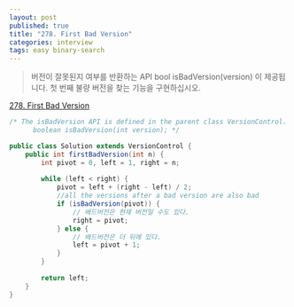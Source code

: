 ```yaml
---
layout: post
published: true
title: "278. First Bad Version"
categories: interview
tags: easy binary-search
---
```


> 버전이 잘못된지 여부를 반환하는 API bool isBadVersion(version) 이 제공됩니다. 첫 번째 불량 버전을 찾는 기능을 구현하십시오. 

[278. First Bad Version](https://leetcode.com/problems/first-bad-version/)

```java
/* The isBadVersion API is defined in the parent class VersionControl.
      boolean isBadVersion(int version); */

public class Solution extends VersionControl {
    public int firstBadVersion(int n) {
        int pivot = 0, left = 1, right = n;
        
        while (left < right) {
            pivot = left + (right - left) / 2;
            //all the versions after a bad version are also bad
            if (isBadVersion(pivot)) {
                // 배드버전은 현재 버전일 수도 있다.
                right = pivot;
            } else { 
                // 배드버전은 더 뒤에 있다.
                left = pivot + 1;
            }
        }
        
        return left;
    }
}
```
